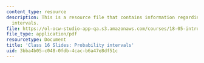 ```yaml
---
content_type: resource
description: This is a resource file that contains information regarding probability
  intervals.
file: https://ol-ocw-studio-app-qa.s3.amazonaws.com/courses/18-05-introduction-to-probability-and-statistics-spring-2014/3bba4b05c0480fdb4cacb6a47e8df51c_MIT18_05S14_class16slides.pdf
file_type: application/pdf
resourcetype: Document
title: 'Class 16 Slides: Probability intervals'
uid: 3bba4b05-c048-0fdb-4cac-b6a47e8df51c
---
```

